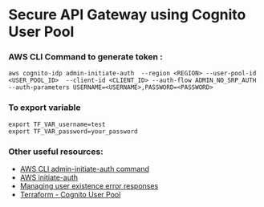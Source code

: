 # Secure API Gateway using Cognito User Pool

### AWS CLI Command to generate token : 

```
aws cognito-idp admin-initiate-auth  --region <REGION> --user-pool-id <USER_POOL_ID>  --client-id <CLIENT_ID> --auth-flow ADMIN_NO_SRP_AUTH --auth-parameters USERNAME=<USERNAME>,PASSWORD=<PASSWORD>
```

### To export variable

```
export TF_VAR_username=test
export TF_VAR_password=your_password
```

### Other useful resources:
- [AWS CLI admin-initiate-auth command](https://docs.aws.amazon.com/cli/latest/reference/cognito-idp/admin-initiate-auth.html)
- [AWS initiate-auth](https://docs.aws.amazon.com/cognito-user-identity-pools/latest/APIReference/API_InitiateAuth.html)
- [Managing user existence error responses](https://docs.aws.amazon.com/cognito/latest/developerguide/cognito-user-pool-managing-errors.html)
- [Terraform - Cognito User Pool](https://registry.terraform.io/providers/hashicorp/aws/latest/docs/resources/cognito_user_pool)